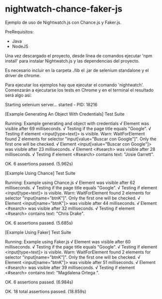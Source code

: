 # nightwatch-chance-faker-js

Ejemplo de uso de Nightwatch.js con Chance.js y Faker.js.

PreRequisitos:
- Java
- NodeJS

Una vez descargado el proyecto, desde línea de comandos ejecutar 'npm install' para instalar Nightwatch.js y las dependencias del proyecto.

Es necesario incluir en la carpeta ./lib el .jar de selenium standalone y el driver de chrome.

Para ejecutar los ejemplos hay que ejecutar el comando 'nightwatch'. Comenzarán a ejecutarse los tests en Chrome y en el terminal el resultado será algo así:

Starting selenium server... started - PID:  18216

[Example Generating An Object With Credentials] Test Suite

Running:  Example generating and object with credentials
 √ Element <body> was visible after 69 milliseconds.
 √ Testing if the page title equals "Google".
 √ Testing if element <input[type=text]> is visible.
  Warn: WaitForElement found 2 elements for selector "input[value="Buscar con Google"]". Only the first one will be checked.
 √ Element <input[value="Buscar con Google"]> was visible after 23 milliseconds.
 √ Element <#search> was visible after 28 milliseconds.
 √ Testing if element <#search> contains text: "Josie Garrett".

OK. 6 assertions passed. (5.962s)

[Example Using Chance] Test Suite

Running:  Example using Chance.js
 √ Element <body> was visible after 62 milliseconds.
 √ Testing if the page title equals "Google".
 √ Testing if element <input[type=text]> is visible.
  Warn: WaitForElement found 2 elements for selector "input[name="btnK"]". Only the first one will be checked.
 √ Element <input[name="btnK"]> was visible after 44 milliseconds.
 √ Element <#search> was visible after 32 milliseconds.
 √ Testing if element <#search> contains text: "Chris Drake".

OK. 6 assertions passed. (5.685s)

[Example Using Faker] Test Suite

Running:  Example using Faker.js
 √ Element <body> was visible after 60 milliseconds.
 √ Testing if the page title equals "Google".
 √ Testing if element <input[type=text]> is visible.
  Warn: WaitForElement found 2 elements for selector "input[name="btnK"]". Only the first one will be checked.
 √ Element <input[name="btnK"]> was visible after 51 milliseconds.
 √ Element <#search> was visible after 39 milliseconds.
 √ Testing if element <#search> contains text: "Magdalena Ortega ".

OK. 6 assertions passed. (6.984s)

OK. 18  total assertions passed. (18.859s)
